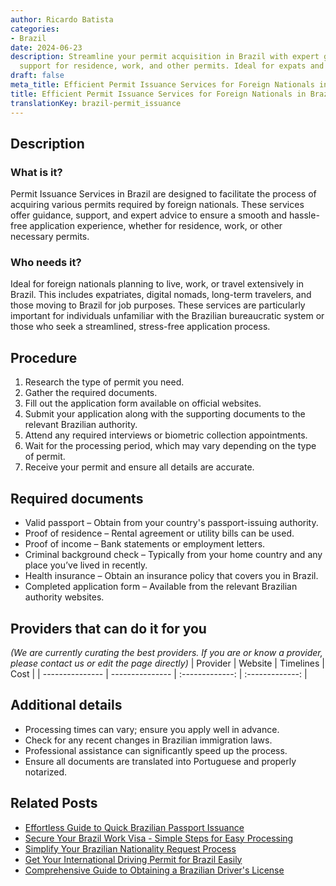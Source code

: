 ```yaml
---
author: Ricardo Batista
categories:
- Brazil
date: 2024-06-23
description: Streamline your permit acquisition in Brazil with expert guidance and
  support for residence, work, and other permits. Ideal for expats and long-term travelers.
draft: false
meta_title: Efficient Permit Issuance Services for Foreign Nationals in Brazil
title: Efficient Permit Issuance Services for Foreign Nationals in Brazil
translationKey: brazil-permit_issuance
---
```



## Description
### What is it?
Permit Issuance Services in Brazil are designed to facilitate the process of acquiring various permits required by foreign nationals. These services offer guidance, support, and expert advice to ensure a smooth and hassle-free application experience, whether for residence, work, or other necessary permits.

### Who needs it?
Ideal for foreign nationals planning to live, work, or travel extensively in Brazil. This includes expatriates, digital nomads, long-term travelers, and those moving to Brazil for job purposes. These services are particularly important for individuals unfamiliar with the Brazilian bureaucratic system or those who seek a streamlined, stress-free application process.

## Procedure

1. Research the type of permit you need.
2. Gather the required documents.
3. Fill out the application form available on official websites.
4. Submit your application along with the supporting documents to the relevant Brazilian authority.
5. Attend any required interviews or biometric collection appointments.
6. Wait for the processing period, which may vary depending on the type of permit.
7. Receive your permit and ensure all details are accurate.


## Required documents

- Valid passport – Obtain from your country's passport-issuing authority.
- Proof of residence – Rental agreement or utility bills can be used.
- Proof of income – Bank statements or employment letters.
- Criminal background check – Typically from your home country and any place you’ve lived in recently.
- Health insurance – Obtain an insurance policy that covers you in Brazil.
- Completed application form – Available from the relevant Brazilian authority websites.


## Providers that can do it for you
_(We are currently curating the best providers. If you are or know a provider, please contact us or edit the page directly)_
| Provider        |     Website     |     Timelines    |       Cost      |
| --------------- | --------------- |  :-------------: | :-------------: |

## Additional details

- Processing times can vary; ensure you apply well in advance.
- Check for any recent changes in Brazilian immigration laws.
- Professional assistance can significantly speed up the process.
- Ensure all documents are translated into Portuguese and properly notarized.

## Related Posts

- [Effortless Guide to Quick Brazilian Passport Issuance](https://tramitit.com/english/guides/brazil/passport_issuance/)
- [Secure Your Brazil Work Visa - Simple Steps for Easy Processing](https://tramitit.com/english/guides/brazil/work_visa/)
- [Simplify Your Brazilian Nationality Request Process](https://tramitit.com/english/guides/brazil/nationality_request/)
- [Get Your International Driving Permit for Brazil Easily](https://tramitit.com/english/guides/brazil/international_driving_permit/)
- [Comprehensive Guide to Obtaining a Brazilian Driver's License](https://tramitit.com/english/guides/brazil/driving_license/)